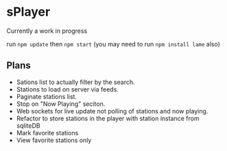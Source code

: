 # sPlayer

Currently a work in progress

run `npm update` then `npm start` (you may need to run `npm install lame` also)

## Plans

* Sations list to actually filter by the search.
* Stations to load on server via feeds.
* Paginate stations list.
* Stop on "Now Playing" seciton.
* Web sockets for live update not polling of stations and now playing.
* Refactor to store stations in the player with station instance from sqliteDB
* Mark favorite stations
* View favorite stations only
